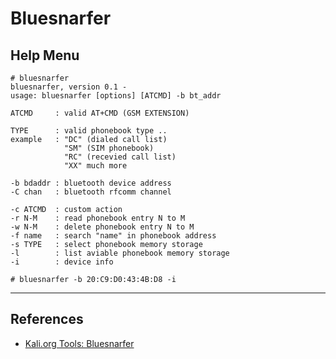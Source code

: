 # Bluesnarfer

## Help Menu

```
# bluesnarfer
bluesnarfer, version 0.1 -
usage: bluesnarfer [options] [ATCMD] -b bt_addr

ATCMD     : valid AT+CMD (GSM EXTENSION)

TYPE      : valid phonebook type ..
example   : "DC" (dialed call list)
            "SM" (SIM phonebook)
            "RC" (recevied call list)
            "XX" much more

-b bdaddr : bluetooth device address
-C chan   : bluetooth rfcomm channel

-c ATCMD  : custom action
-r N-M    : read phonebook entry N to M 
-w N-M    : delete phonebook entry N to M
-f name   : search "name" in phonebook address
-s TYPE   : select phonebook memory storage
-l        : list aviable phonebook memory storage
-i        : device info

```

```
# bluesnarfer -b 20:C9:D0:43:4B:D8 -i
```

---
## References

- [Kali.org Tools: Bluesnarfer](https://www.kali.org/tools/bluesnarfer/)